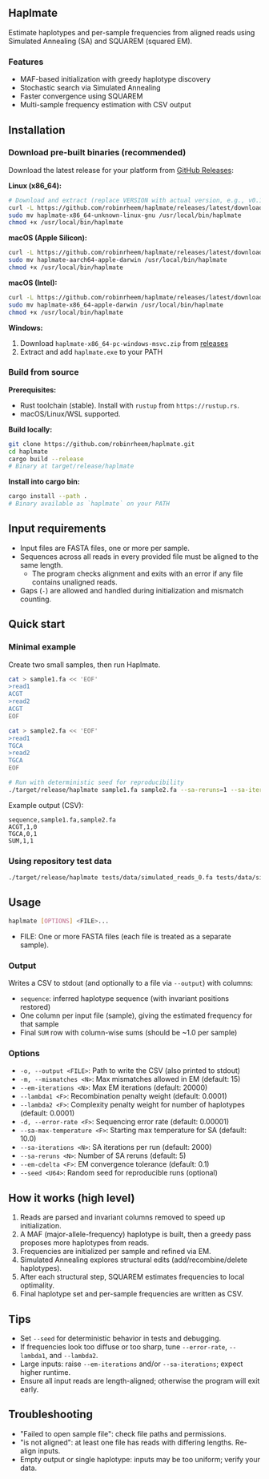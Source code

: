 ## Haplmate

Estimate haplotypes and per-sample frequencies from aligned reads using Simulated Annealing (SA) and SQUAREM (squared EM).

### Features
- MAF-based initialization with greedy haplotype discovery
- Stochastic search via Simulated Annealing
- Faster convergence using SQUAREM
- Multi-sample frequency estimation with CSV output

## Installation

### Download pre-built binaries (recommended)
Download the latest release for your platform from [GitHub Releases](https://github.com/robinrheem/haplmate/releases):

**Linux (x86_64):**
```bash
# Download and extract (replace VERSION with actual version, e.g., v0.1.0)
curl -L https://github.com/robinrheem/haplmate/releases/latest/download/haplmate-x86_64-unknown-linux-gnu.tar.gz | tar xz
sudo mv haplmate-x86_64-unknown-linux-gnu /usr/local/bin/haplmate
chmod +x /usr/local/bin/haplmate
```

**macOS (Apple Silicon):**
```bash
curl -L https://github.com/robinrheem/haplmate/releases/latest/download/haplmate-aarch64-apple-darwin.tar.gz | tar xz
sudo mv haplmate-aarch64-apple-darwin /usr/local/bin/haplmate
chmod +x /usr/local/bin/haplmate
```

**macOS (Intel):**
```bash
curl -L https://github.com/robinrheem/haplmate/releases/latest/download/haplmate-x86_64-apple-darwin.tar.gz | tar xz
sudo mv haplmate-x86_64-apple-darwin /usr/local/bin/haplmate
chmod +x /usr/local/bin/haplmate
```

**Windows:**
1. Download `haplmate-x86_64-pc-windows-msvc.zip` from [releases](https://github.com/robinrheem/haplmate/releases/latest)
2. Extract and add `haplmate.exe` to your PATH

### Build from source

**Prerequisites:**
- Rust toolchain (stable). Install with `rustup` from `https://rustup.rs`.
- macOS/Linux/WSL supported.

**Build locally:**
```bash
git clone https://github.com/robinrheem/haplmate.git
cd haplmate
cargo build --release
# Binary at target/release/haplmate
```

**Install into cargo bin:**
```bash
cargo install --path .
# Binary available as `haplmate` on your PATH
```

## Input requirements
- Input files are FASTA files, one or more per sample.
- Sequences across all reads in every provided file must be aligned to the same length.
  - The program checks alignment and exits with an error if any file contains unaligned reads.
- Gaps (`-`) are allowed and handled during initialization and mismatch counting.

## Quick start

### Minimal example
Create two small samples, then run Haplmate.
```bash
cat > sample1.fa << 'EOF'
>read1
ACGT
>read2
ACGT
EOF

cat > sample2.fa << 'EOF'
>read1
TGCA
>read2
TGCA
EOF

# Run with deterministic seed for reproducibility
./target/release/haplmate sample1.fa sample2.fa --sa-reruns=1 --sa-iterations=1 --lambda1=0.0 --lambda2=0.0 --seed=12345 --error-rate=0.04
```

Example output (CSV):
```text
sequence,sample1.fa,sample2.fa
ACGT,1,0
TGCA,0,1
SUM,1,1
```

### Using repository test data
```bash
./target/release/haplmate tests/data/simulated_reads_0.fa tests/data/simulated_reads_1.fa --seed=12345
```

## Usage

```bash
haplmate [OPTIONS] <FILE>...
```

- FILE: One or more FASTA files (each file is treated as a separate sample).

### Output
Writes a CSV to stdout (and optionally to a file via `--output`) with columns:
- `sequence`: inferred haplotype sequence (with invariant positions restored)
- One column per input file (sample), giving the estimated frequency for that sample
- Final `SUM` row with column-wise sums (should be ~1.0 per sample)

### Options
- `-o, --output <FILE>`: Path to write the CSV (also printed to stdout)
- `-m, --mismatches <N>`: Max mismatches allowed in EM (default: 15)
- `--em-iterations <N>`: Max EM iterations (default: 20000)
- `--lambda1 <F>`: Recombination penalty weight (default: 0.0001)
- `--lambda2 <F>`: Complexity penalty weight for number of haplotypes (default: 0.0001)
- `-d, --error-rate <F>`: Sequencing error rate (default: 0.00001)
- `--sa-max-temperature <F>`: Starting max temperature for SA (default: 10.0)
- `--sa-iterations <N>`: SA iterations per run (default: 2000)
- `--sa-reruns <N>`: Number of SA reruns (default: 5)
- `--em-cdelta <F>`: EM convergence tolerance (default: 0.1)
- `--seed <U64>`: Random seed for reproducible runs (optional)

## How it works (high level)
1. Reads are parsed and invariant columns removed to speed up initialization.
2. A MAF (major-allele-frequency) haplotype is built, then a greedy pass proposes more haplotypes from reads.
3. Frequencies are initialized per sample and refined via EM.
4. Simulated Annealing explores structural edits (add/recombine/delete haplotypes).
5. After each structural step, SQUAREM estimates frequencies to local optimality.
6. Final haplotype set and per-sample frequencies are written as CSV.

## Tips
- Set `--seed` for deterministic behavior in tests and debugging.
- If frequencies look too diffuse or too sharp, tune `--error-rate`, `--lambda1`, and `--lambda2`.
- Large inputs: raise `--em-iterations` and/or `--sa-iterations`; expect higher runtime.
- Ensure all input reads are length-aligned; otherwise the program will exit early.

## Troubleshooting
- "Failed to open sample file": check file paths and permissions.
- "is not aligned": at least one file has reads with differing lengths. Re-align inputs.
- Empty output or single haplotype: inputs may be too uniform; verify your data.

